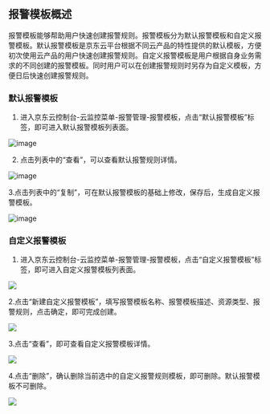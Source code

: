 ## 报警模板概述

报警模板能够帮助用户快速创建报警规则。报警模板分为默认报警模板和自定义报警模板。默认报警模板是京东云平台根据不同云产品的特性提供的默认模板，方便初次使用云产品的用户快速创建报警规则。自定义报警模板是用户根据自身业务需求的不同创建的报警模板。同时用户可以在创建报警规则时另存为自定义模板，方便日后快速创建报警规则。

### 默认报警模板

1. 进入京东云控制台-云监控菜单-报警管理-报警模板，点击“默认报警模板”标签，即可进入默认报警模板列表面。

![image](https://raw.githubusercontent.com/jdcloudcom/cn/monitoring/image/Cloud-Monitor/Alarm-Management/rule-template1.png)

2. 点击列表中的“查看”，可以查看默认报警规则详情。

![image](https://raw.githubusercontent.com/jdcloudcom/cn/monitoring/image/Cloud-Monitor/Alarm-Management/rule-template2.png)

3.点击列表中的“复制”，可在默认报警模板的基础上修改，保存后，生成自定义报警模板。

![image](https://raw.githubusercontent.com/jdcloudcom/cn/monitoring/image/Cloud-Monitor/Alarm-Management/rule-template3.png)

### 自定义报警模板

1. 进入京东云控制台-云监控菜单-报警管理-报警模板，点击“自定义报警模板”标签，即可进入自定义报警模板列表面。

![](https://raw.githubusercontent.com/jdcloudcom/cn/monitoring/image/Cloud-Monitor/Alarm-Management/rule-template4.png)

2.点击“新建自定义报警模板”，填写报警模板名称、报警模板描述、资源类型、报警规则，点击确定，即可完成创建。

![](https://raw.githubusercontent.com/jdcloudcom/cn/monitoring/image/Cloud-Monitor/Alarm-Management/rule-template5.png)

3.点击“查看”，即可查看自定义报警模板详情。

![](https://raw.githubusercontent.com/jdcloudcom/cn/monitoring/image/Cloud-Monitor/Alarm-Management/rule-template6.png)

4.点击“删除”，确认删除当前选中的自定义报警规则模板，即可删除。默认报警模板不可删除。

![](https://raw.githubusercontent.com/jdcloudcom/cn/monitoring/image/Cloud-Monitor/Alarm-Management/rule-template7.png)

